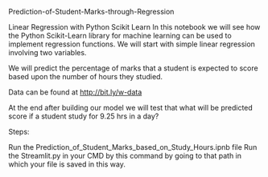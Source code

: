 Prediction-of-Student-Marks-through-Regression

Linear Regression with Python Scikit Learn In this notebook we will see how the Python Scikit-Learn library for machine learning can be used to implement regression functions. We will start with simple linear regression involving two variables.

We will predict the percentage of marks that a student is expected to score based upon the number of hours they studied.

Data can be found at http://bit.ly/w-data



At the end after building our model we will test that what will be predicted score if a student study for 9.25 hrs in a day? 

Steps:

Run the Prediction_of_Student_Marks_based_on_Study_Hours.ipnb file
Run the Streamlit.py in your CMD by this command by going to that path in which your file is saved in this way.
